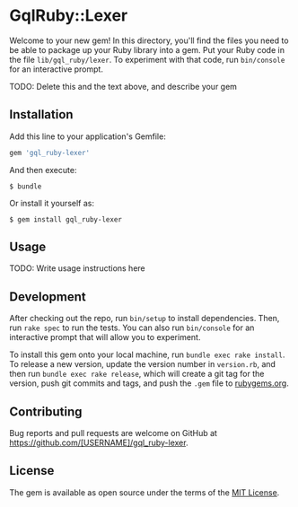 # GqlRuby::Lexer

Welcome to your new gem! In this directory, you'll find the files you need to be able to package up your Ruby library into a gem. Put your Ruby code in the file `lib/gql_ruby/lexer`. To experiment with that code, run `bin/console` for an interactive prompt.

TODO: Delete this and the text above, and describe your gem

## Installation

Add this line to your application's Gemfile:

```ruby
gem 'gql_ruby-lexer'
```

And then execute:

    $ bundle

Or install it yourself as:

    $ gem install gql_ruby-lexer

## Usage

TODO: Write usage instructions here

## Development

After checking out the repo, run `bin/setup` to install dependencies. Then, run `rake spec` to run the tests. You can also run `bin/console` for an interactive prompt that will allow you to experiment.

To install this gem onto your local machine, run `bundle exec rake install`. To release a new version, update the version number in `version.rb`, and then run `bundle exec rake release`, which will create a git tag for the version, push git commits and tags, and push the `.gem` file to [rubygems.org](https://rubygems.org).

## Contributing

Bug reports and pull requests are welcome on GitHub at https://github.com/[USERNAME]/gql_ruby-lexer.

## License

The gem is available as open source under the terms of the [MIT License](https://opensource.org/licenses/MIT).
